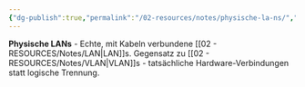 ```yaml
---
{"dg-publish":true,"permalink":"/02-resources/notes/physische-la-ns/","tags":["informatik/netzwerk/hardware","informatik/netzwerk/real"],"noteIcon":"","updated":"2025-09-10T16:35:44.000+02:00"}
---
```



**Physische LANs** - Echte, mit Kabeln verbundene [[02 - RESOURCES/Notes/LAN\|LAN]]s.
Gegensatz zu [[02 - RESOURCES/Notes/VLAN\|VLAN]]s - tatsächliche Hardware-Verbindungen statt logische Trennung.